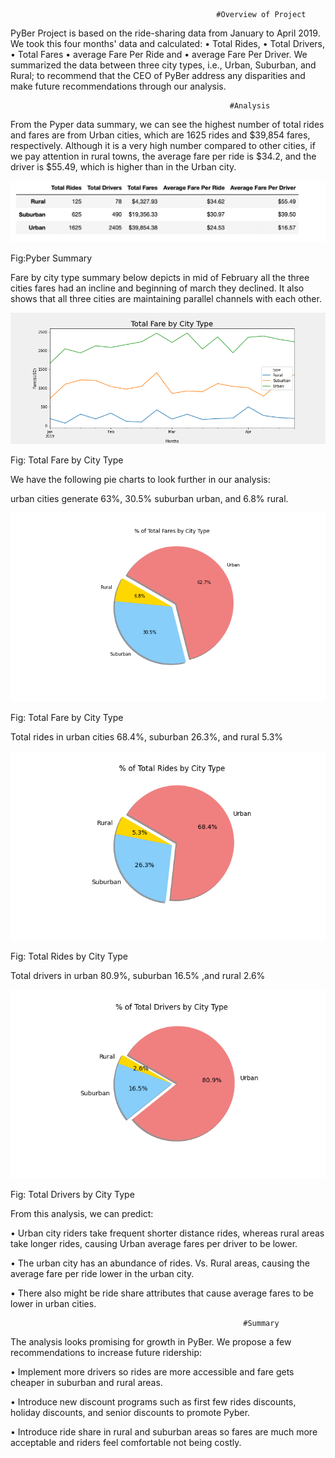 
                                                  #Overview of Project
											
PyBer Project is based on the ride-sharing data from January to April 2019. We took this four months' data and calculated: 
•	Total Rides, 
•	Total Drivers, 
•	Total Fares 
•	average Fare Per Ride and 
•	average Fare Per Driver. 
We summarized the data between three city types, i.e., Urban, Suburban, and Rural; to recommend that the CEO of PyBer address any disparities and make future recommendations through our analysis.

                                                     #Analysis

From the Pyper data summary, we can see the highest number of total rides and fares are from Urban cities, which are 1625 rides and $39,854 fares, respectively. Although it is a very high number compared to other cities, if we pay attention in rural towns, the average fare per ride is $34.2, and the driver is $55.49, which is higher than in the Urban city. 

![](https://github.com/smzd/PyBer_Analysis/blob/main/Analysis/PyBer%20Summary.png)

Fig:Pyber Summary

Fare by city type summary below depicts in mid of February all the three cities fares had an incline and beginning of march they declined. It also shows that all three cities are maintaining parallel channels with each other.

![](https://github.com/smzd/PyBer_Analysis/blob/main/Analysis/PyBer_fare_summary.png)

Fig: Total Fare by City Type

We have the following pie charts to look further in our analysis:

urban cities generate 63%, 30.5% suburban urban, and 6.8% rural.

![](https://github.com/smzd/PyBer_Analysis/blob/main/Analysis/Fig5.png)

Fig: Total Fare by City Type

Total rides in urban cities 68.4%, suburban 26.3%, and rural 5.3%

![](https://github.com/smzd/PyBer_Analysis/blob/main/Analysis/Fig6.png)

Fig: Total Rides by City Type

Total drivers in urban 80.9%, suburban 16.5% ,and rural 2.6%

![](https://github.com/smzd/PyBer_Analysis/blob/main/Analysis/Fig7.png)

Fig: Total Drivers by City Type

From this analysis, we can predict:

•	Urban city riders take frequent shorter distance rides, whereas rural areas take longer rides, causing Urban average fares per driver to be lower. 

•	The urban city has an abundance of rides. Vs. Rural areas, causing the average fare per ride lower in the urban city.

•	There also might be ride share attributes that cause average fares to be lower in urban cities.

                                                        #Summary

The analysis looks promising for growth in PyBer. We propose a few recommendations to increase future ridership:

•	Implement more drivers so rides are more accessible and fare gets cheaper in suburban and rural areas.

•	Introduce new discount programs such as first few rides discounts, holiday discounts, and senior discounts to promote Pyber.

•	Introduce ride share in rural and suburban areas so fares are much more acceptable and riders feel comfortable not being costly.
